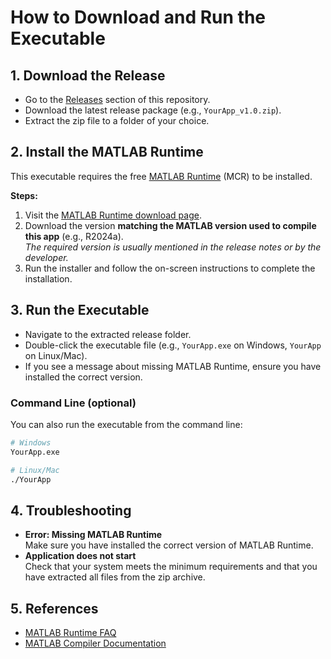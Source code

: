 # How to Download and Run the Executable

## 1. Download the Release

- Go to the [Releases](../../releases) section of this repository.
- Download the latest release package (e.g., `YourApp_v1.0.zip`).
- Extract the zip file to a folder of your choice.

## 2. Install the MATLAB Runtime

This executable requires the free [MATLAB Runtime](https://www.mathworks.com/products/compiler/matlab-runtime.html) (MCR) to be installed.

**Steps:**
1. Visit the [MATLAB Runtime download page](https://www.mathworks.com/products/compiler/matlab-runtime.html).
2. Download the version **matching the MATLAB version used to compile this app** (e.g., R2024a).  
   *The required version is usually mentioned in the release notes or by the developer.*
3. Run the installer and follow the on-screen instructions to complete the installation.

## 3. Run the Executable

- Navigate to the extracted release folder.
- Double-click the executable file (e.g., `YourApp.exe` on Windows, `YourApp` on Linux/Mac).
- If you see a message about missing MATLAB Runtime, ensure you have installed the correct version.

### Command Line (optional)

You can also run the executable from the command line:
```sh
# Windows
YourApp.exe

# Linux/Mac
./YourApp
```

## 4. Troubleshooting

- **Error: Missing MATLAB Runtime**  
  Make sure you have installed the correct version of MATLAB Runtime.
- **Application does not start**  
  Check that your system meets the minimum requirements and that you have extracted all files from the zip archive.

## 5. References

- [MATLAB Runtime FAQ](https://www.mathworks.com/help/compiler/matlab-runtime.html)
- [MATLAB Compiler Documentation](https://www.mathworks.com/help/compiler/)
